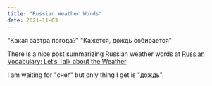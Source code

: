 ```yaml
---
title: "Russian Weather Words"
date: 2021-11-03
---
```


"Какая завтра погода?"
"Кажется, дождь собирается"

There is a nice post summarizing Russian weather words at [Russian Vocabulary: Let’s Talk about the Weather](https://www.russiantutoring.com/post/russian-vocabulary-let-s-talk-about-the-weather?ref=MC&mc_cid=29020171ff&mc_eid=1ac238b62f)

I am waiting for "снег" but only thing I get is "дождь".